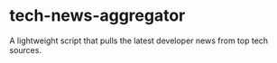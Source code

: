 # tech-news-aggregator
A lightweight script that pulls the latest developer news from top tech sources.
